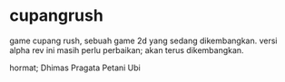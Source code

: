 # cupangrush
game cupang rush, sebuah game 2d yang sedang dikembangkan.
versi alpha rev ini masih perlu perbaikan;
akan terus dikembangkan.


hormat;
Dhimas Pragata
Petani Ubi
